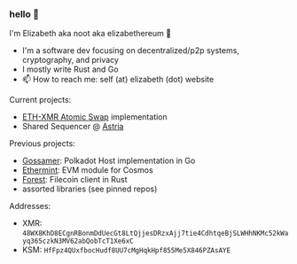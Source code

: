 ### hello 👋

<!--
**noot/noot** is a ✨ _special_ ✨ repository because its `README.md` (this file) appears on your GitHub profile.

Here are some ideas to get you started:

- 🔭 I’m currently working on ...
- 🌱 I’m currently learning ...
- 👯 I’m looking to collaborate on ...
- 🤔 I’m looking for help with ...
- 💬 Ask me about ...
- 📫 How to reach me: ...
- 😄 Pronouns: ...
- ⚡ Fun fact: ...
-->

I'm Elizabeth aka noot aka elizabethereum 🐀

- I'm a software dev focusing on decentralized/p2p systems, cryptography, and privacy
- I mostly write Rust and Go
- 📫 How to reach me: self (at) elizabeth (dot) website

Current projects:
- [ETH-XMR Atomic Swap](https://github.com/AthanorLabs/atomic-swap) implementation
- Shared Sequencer @ [Astria](https://github.com/astriaorg)

Previous projects:
- [Gossamer](https://github.com/ChainSafe/gossamer): Polkadot Host implementation in Go
- [Ethermint](https://github.com/evmos/ethermint): EVM module for Cosmos
- [Forest](https://github.com/ChainSafe/forest): Filecoin client in Rust
- assorted libraries (see pinned repos)

Addresses:
- XMR: `48WX8KhD8ECgnRBonmDdUecGt8LtQjjesDRzxAjj7tie4CdhtqeBjSLWHhNKMc52kWayq365czkN3MV62abQobTcT1Xe6xC`
- KSM: `HfFpz4QUxfbocHudf8UU7cMgHqkHpf855Me5X846PZAsAYE`
